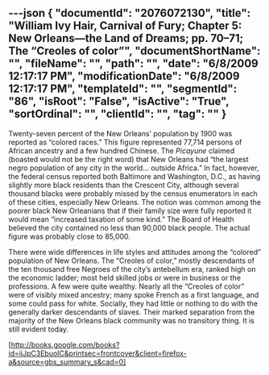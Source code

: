 ---json
{
  "documentId": "2076072130",
  "title": "William Ivy Hair, Carnival of Fury; Chapter 5: New Orleans—the Land of Dreams; pp. 70–71; The “Creoles of color”",
  "documentShortName": "",
  "fileName": "",
  "path": "",
  "date": "6/8/2009 12:17:17 PM",
  "modificationDate": "6/8/2009 12:17:17 PM",
  "templateId": "",
  "segmentId": "86",
  "isRoot": "False",
  "isActive": "True",
  "sortOrdinal": "",
  "clientId": "",
  "tag": ""
}
---

Twenty-seven percent of the New Orleans’ population by 1900 was reported as “colored races.” This figure represented 77,714 persons of African ancestry and a few hundred Chinese. The _Picayune_ claimed (boasted would not be the right word) that New Orleans had “the largest negro population of any city in the world… outside Africa.” In fact, however, the federal census reported both Baltimore and Washington, D.C., as having slightly more black residents than the Crescent City, although several thousand blacks were probably missed by the census enumerators in each of these cities, especially New Orleans. The notion was common among the poorer black New Orleanians that if their family size were fully reported it would mean “increased taxation of some kind.” The Board of Health believed the city contained no less than 90,000 black people. The actual figure was probably close to 85,000.

There were wide differences in life styles and attitudes among the “colored” population of New Orleans. The “Creoles of color,” mostly descendants of the ten thousand free Negroes of the city’s antebellum era, ranked high on the economic ladder; most held skilled jobs or were in business or the professions. A few were quite wealthy. Nearly all the “Creoles of color” were of visibly mixed ancestry; many spoke French as a first language, and some could pass for white. Socially, they had little or nothing to do with the generally darker descendants of slaves. Their marked separation from the majority of the New Orleans black community was no transitory thing. It is still evident today.

[http://books.google.com/books?id=ijJpC3EbuoIC&printsec=frontcover&client=firefox-a&source=gbs_summary_s&cad=0]
